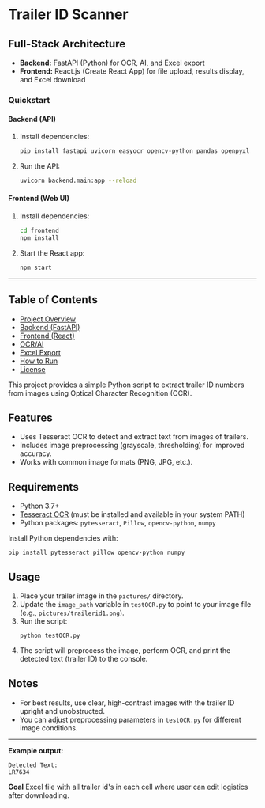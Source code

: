 # Trailer ID Scanner

## Full-Stack Architecture

- **Backend:** FastAPI (Python) for OCR, AI, and Excel export
- **Frontend:** React.js (Create React App) for file upload, results display, and Excel download

### Quickstart

#### Backend (API)
1. Install dependencies:
   ```bash
   pip install fastapi uvicorn easyocr opencv-python pandas openpyxl
   ```
2. Run the API:
   ```bash
   uvicorn backend.main:app --reload
   ```

#### Frontend (Web UI)
1. Install dependencies:
   ```bash
   cd frontend
   npm install
   ```
2. Start the React app:
   ```bash
   npm start
   ```

---

## Table of Contents
- [Project Overview](#project-overview)
- [Backend (FastAPI)](#backend-fastapi)
- [Frontend (React)](#frontend-react)
- [OCR/AI](#ocrai)
- [Excel Export](#excel-export)
- [How to Run](#how-to-run)
- [License](#license)

This project provides a simple Python script to extract trailer ID numbers from images using Optical Character Recognition (OCR).

## Features
- Uses Tesseract OCR to detect and extract text from images of trailers.
- Includes image preprocessing (grayscale, thresholding) for improved accuracy.
- Works with common image formats (PNG, JPG, etc.).

## Requirements
- Python 3.7+
- [Tesseract OCR](https://github.com/tesseract-ocr/tesseract) (must be installed and available in your system PATH)
- Python packages: `pytesseract`, `Pillow`, `opencv-python`, `numpy`

Install Python dependencies with:
```
pip install pytesseract pillow opencv-python numpy
```

## Usage
1. Place your trailer image in the `pictures/` directory.
2. Update the `image_path` variable in `testOCR.py` to point to your image file (e.g., `pictures/trailerid1.png`).
3. Run the script:
   ```
   python testOCR.py
   ```
4. The script will preprocess the image, perform OCR, and print the detected text (trailer ID) to the console.

## Notes
- For best results, use clear, high-contrast images with the trailer ID upright and unobstructed.
- You can adjust preprocessing parameters in `testOCR.py` for different image conditions.

---

**Example output:**
```
Detected Text:
LR7634
```
**Goal**
Excel file with all trailer id's in each cell where user can edit logistics after downloading. 
